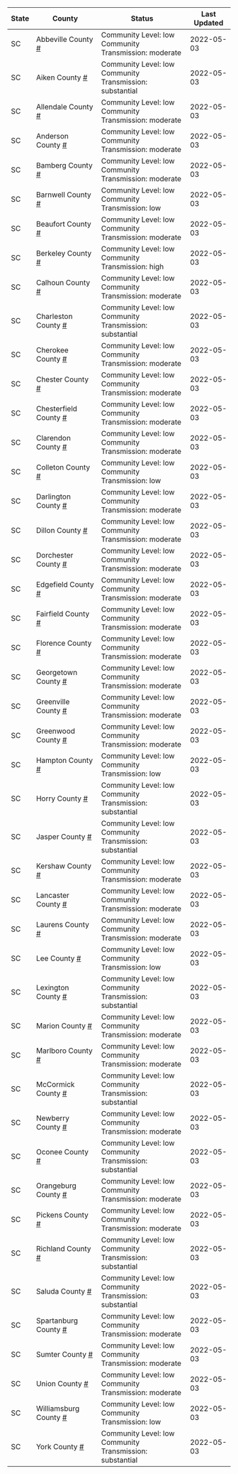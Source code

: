 State | County | Status | Last Updated
--- | --- | --- | --- 
SC | Abbeville County <a href="#abbeville_county">#</a> | <a name="abbeville_county"></a>Community Level: low<br/>Community Transmission: moderate | 2022-05-03
SC | Aiken County <a href="#aiken_county">#</a> | <a name="aiken_county"></a>Community Level: low<br/>Community Transmission: substantial | 2022-05-03
SC | Allendale County <a href="#allendale_county">#</a> | <a name="allendale_county"></a>Community Level: low<br/>Community Transmission: moderate | 2022-05-03
SC | Anderson County <a href="#anderson_county">#</a> | <a name="anderson_county"></a>Community Level: low<br/>Community Transmission: moderate | 2022-05-03
SC | Bamberg County <a href="#bamberg_county">#</a> | <a name="bamberg_county"></a>Community Level: low<br/>Community Transmission: moderate | 2022-05-03
SC | Barnwell County <a href="#barnwell_county">#</a> | <a name="barnwell_county"></a>Community Level: low<br/>Community Transmission: low | 2022-05-03
SC | Beaufort County <a href="#beaufort_county">#</a> | <a name="beaufort_county"></a>Community Level: low<br/>Community Transmission: moderate | 2022-05-03
SC | Berkeley County <a href="#berkeley_county">#</a> | <a name="berkeley_county"></a>Community Level: low<br/>Community Transmission: high | 2022-05-03
SC | Calhoun County <a href="#calhoun_county">#</a> | <a name="calhoun_county"></a>Community Level: low<br/>Community Transmission: moderate | 2022-05-03
SC | Charleston County <a href="#charleston_county">#</a> | <a name="charleston_county"></a>Community Level: low<br/>Community Transmission: substantial | 2022-05-03
SC | Cherokee County <a href="#cherokee_county">#</a> | <a name="cherokee_county"></a>Community Level: low<br/>Community Transmission: moderate | 2022-05-03
SC | Chester County <a href="#chester_county">#</a> | <a name="chester_county"></a>Community Level: low<br/>Community Transmission: moderate | 2022-05-03
SC | Chesterfield County <a href="#chesterfield_county">#</a> | <a name="chesterfield_county"></a>Community Level: low<br/>Community Transmission: moderate | 2022-05-03
SC | Clarendon County <a href="#clarendon_county">#</a> | <a name="clarendon_county"></a>Community Level: low<br/>Community Transmission: moderate | 2022-05-03
SC | Colleton County <a href="#colleton_county">#</a> | <a name="colleton_county"></a>Community Level: low<br/>Community Transmission: low | 2022-05-03
SC | Darlington County <a href="#darlington_county">#</a> | <a name="darlington_county"></a>Community Level: low<br/>Community Transmission: moderate | 2022-05-03
SC | Dillon County <a href="#dillon_county">#</a> | <a name="dillon_county"></a>Community Level: low<br/>Community Transmission: moderate | 2022-05-03
SC | Dorchester County <a href="#dorchester_county">#</a> | <a name="dorchester_county"></a>Community Level: low<br/>Community Transmission: moderate | 2022-05-03
SC | Edgefield County <a href="#edgefield_county">#</a> | <a name="edgefield_county"></a>Community Level: low<br/>Community Transmission: moderate | 2022-05-03
SC | Fairfield County <a href="#fairfield_county">#</a> | <a name="fairfield_county"></a>Community Level: low<br/>Community Transmission: moderate | 2022-05-03
SC | Florence County <a href="#florence_county">#</a> | <a name="florence_county"></a>Community Level: low<br/>Community Transmission: moderate | 2022-05-03
SC | Georgetown County <a href="#georgetown_county">#</a> | <a name="georgetown_county"></a>Community Level: low<br/>Community Transmission: moderate | 2022-05-03
SC | Greenville County <a href="#greenville_county">#</a> | <a name="greenville_county"></a>Community Level: low<br/>Community Transmission: moderate | 2022-05-03
SC | Greenwood County <a href="#greenwood_county">#</a> | <a name="greenwood_county"></a>Community Level: low<br/>Community Transmission: moderate | 2022-05-03
SC | Hampton County <a href="#hampton_county">#</a> | <a name="hampton_county"></a>Community Level: low<br/>Community Transmission: low | 2022-05-03
SC | Horry County <a href="#horry_county">#</a> | <a name="horry_county"></a>Community Level: low<br/>Community Transmission: substantial | 2022-05-03
SC | Jasper County <a href="#jasper_county">#</a> | <a name="jasper_county"></a>Community Level: low<br/>Community Transmission: substantial | 2022-05-03
SC | Kershaw County <a href="#kershaw_county">#</a> | <a name="kershaw_county"></a>Community Level: low<br/>Community Transmission: moderate | 2022-05-03
SC | Lancaster County <a href="#lancaster_county">#</a> | <a name="lancaster_county"></a>Community Level: low<br/>Community Transmission: moderate | 2022-05-03
SC | Laurens County <a href="#laurens_county">#</a> | <a name="laurens_county"></a>Community Level: low<br/>Community Transmission: moderate | 2022-05-03
SC | Lee County <a href="#lee_county">#</a> | <a name="lee_county"></a>Community Level: low<br/>Community Transmission: low | 2022-05-03
SC | Lexington County <a href="#lexington_county">#</a> | <a name="lexington_county"></a>Community Level: low<br/>Community Transmission: substantial | 2022-05-03
SC | Marion County <a href="#marion_county">#</a> | <a name="marion_county"></a>Community Level: low<br/>Community Transmission: moderate | 2022-05-03
SC | Marlboro County <a href="#marlboro_county">#</a> | <a name="marlboro_county"></a>Community Level: low<br/>Community Transmission: moderate | 2022-05-03
SC | McCormick County <a href="#mccormick_county">#</a> | <a name="mccormick_county"></a>Community Level: low<br/>Community Transmission: substantial | 2022-05-03
SC | Newberry County <a href="#newberry_county">#</a> | <a name="newberry_county"></a>Community Level: low<br/>Community Transmission: moderate | 2022-05-03
SC | Oconee County <a href="#oconee_county">#</a> | <a name="oconee_county"></a>Community Level: low<br/>Community Transmission: substantial | 2022-05-03
SC | Orangeburg County <a href="#orangeburg_county">#</a> | <a name="orangeburg_county"></a>Community Level: low<br/>Community Transmission: moderate | 2022-05-03
SC | Pickens County <a href="#pickens_county">#</a> | <a name="pickens_county"></a>Community Level: low<br/>Community Transmission: moderate | 2022-05-03
SC | Richland County <a href="#richland_county">#</a> | <a name="richland_county"></a>Community Level: low<br/>Community Transmission: substantial | 2022-05-03
SC | Saluda County <a href="#saluda_county">#</a> | <a name="saluda_county"></a>Community Level: low<br/>Community Transmission: substantial | 2022-05-03
SC | Spartanburg County <a href="#spartanburg_county">#</a> | <a name="spartanburg_county"></a>Community Level: low<br/>Community Transmission: moderate | 2022-05-03
SC | Sumter County <a href="#sumter_county">#</a> | <a name="sumter_county"></a>Community Level: low<br/>Community Transmission: moderate | 2022-05-03
SC | Union County <a href="#union_county">#</a> | <a name="union_county"></a>Community Level: low<br/>Community Transmission: moderate | 2022-05-03
SC | Williamsburg County <a href="#williamsburg_county">#</a> | <a name="williamsburg_county"></a>Community Level: low<br/>Community Transmission: low | 2022-05-03
SC | York County <a href="#york_county">#</a> | <a name="york_county"></a>Community Level: low<br/>Community Transmission: substantial | 2022-05-03
